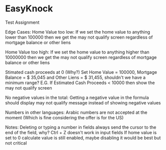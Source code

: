 # EasyKnock
Test Assignment




Edge Cases: 
Home Value too low:
If we set the home value to anything lower than 100000 then we get the may not qualify screen regardless of mortgage balance or other liens

Home Value too high:
If we set the home value to anything higher than 10000000 then we get the may not qualify screen regardless of mortgage balance or other liens

Stimated cash proceeds at 0 (Why?) 
Set Home Value = 100000, Mortgage Balance = $ 35,045 and Other Liens = $ 31,455, shouldn't we have a minimum range? E.G. If Estimated Cash Proceeds < 10000 then show the may not qualify screen

No negative values in the total:
Getting a negative value in the formula should display may not qualify message instead of showing negative values

Numbers in other languages:
Arabic numbers are not accepted at the moment (Which is fine considering the offer is for the US)



Notes:
Deleting or typing a number in fields always send the cursor to the end of the field, why?
Ctrl + Z doesn't work in input fields
If home value is set to 0 calculate value is still enabled, maybe disabling it would be best but not critical
